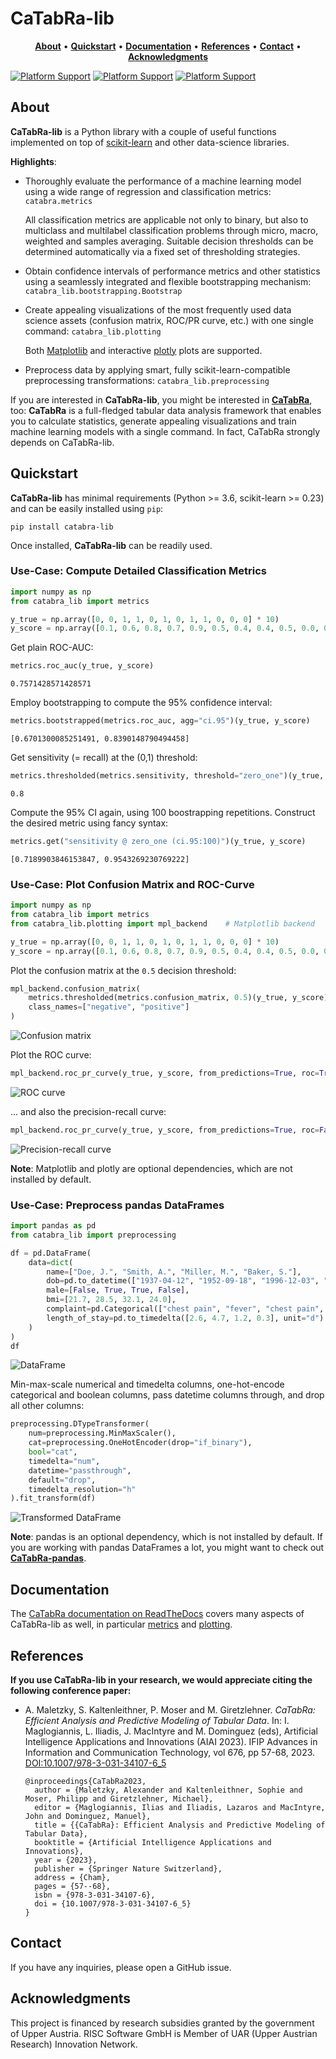 # CaTabRa-lib

<p align="center">
  <a href="#About"><b>About</b></a> &bull;
  <a href="#Quickstart"><b>Quickstart</b></a> &bull;
  <a href="#Documentation"><b>Documentation</b></a> &bull;
  <a href="#References"><b>References</b></a> &bull;
  <a href="#Contact"><b>Contact</b></a> &bull;
  <a href="#Acknowledgments"><b>Acknowledgments</b></a>
</p>

[![Platform Support](https://img.shields.io/badge/python->=3.6-blue)]()
[![Platform Support](https://img.shields.io/badge/sklearn->=0.23-blue)]()
[![Platform Support](https://img.shields.io/badge/platform-Linux%20|%20Windows%20|%20MacOS-blue)]()

## About

**CaTabRa-lib** is a Python library with a couple of useful functions implemented on top of
[scikit-learn](https://scikit-learn.org/stable/) and other data-science libraries.

**Highlights**:
* Thoroughly evaluate the performance of a machine learning model using a wide range of regression and classification metrics:
    `catabra.metrics`
    
    All classification metrics are applicable not only to binary, but also to multiclass and multilabel classification
    problems through micro, macro, weighted and samples averaging. Suitable decision thresholds can be determined
    automatically via a fixed set of thresholding strategies.
* Obtain confidence intervals of performance metrics and other statistics using a seamlessly integrated and flexible
    bootstrapping mechanism: `catabra_lib.bootstrapping.Bootstrap`
* Create appealing visualizations of the most frequently used data science assets (confusion matrix, ROC/PR curve, etc.)
    with one single command: `catabra_lib.plotting`
    
    Both [Matplotlib](https://matplotlib.org/stable/index.html) and interactive
    [plotly](https://plotly.com/python/) plots are supported.
* Preprocess data by applying smart, fully scikit-learn-compatible preprocessing transformations: `catabra_lib.preprocessing`

If you are interested in **CaTabRa-lib**, you might be interested in **[CaTabRa](https://github.com/risc-mi/catabra)**, too:
**CaTabRa** is a full-fledged tabular data analysis framework that enables you to calculate statistics, generate appealing
visualizations and train machine learning models with a single command. In fact, CaTabRa strongly depends on CaTabRa-lib.

## Quickstart

**CaTabRa-lib** has minimal requirements (Python >= 3.6, scikit-learn >= 0.23) and can be easily installed using `pip`:

```
pip install catabra-lib
```

Once installed, **CaTabRa-lib** can be readily used.

### Use-Case: Compute Detailed Classification Metrics

```python
import numpy as np
from catabra_lib import metrics

y_true = np.array([0, 0, 1, 1, 0, 1, 0, 1, 1, 0, 0, 0] * 10)
y_score = np.array([0.1, 0.6, 0.8, 0.7, 0.9, 0.5, 0.4, 0.4, 0.5, 0.0, 0.2, 0.3] * 10)
```

Get plain ROC-AUC:
```python
metrics.roc_auc(y_true, y_score)
```
`0.7571428571428571`

Employ bootstrapping to compute the 95% confidence interval:
```python
metrics.bootstrapped(metrics.roc_auc, agg="ci.95")(y_true, y_score)
```
`[0.6701300085251491, 0.8390148790494458]`

Get sensitivity (= recall) at the (0,1) threshold:
```python
metrics.thresholded(metrics.sensitivity, threshold="zero_one")(y_true, y_score)
```
`0.8`

Compute the 95% CI again, using 100 boostrapping repetitions.
Construct the desired metric using fancy syntax:
```python
metrics.get("sensitivity @ zero_one (ci.95:100)")(y_true, y_score)
```
`[0.7189903846153847, 0.9543269230769222]`

### Use-Case: Plot Confusion Matrix and ROC-Curve

```python
import numpy as np
from catabra_lib import metrics
from catabra_lib.plotting import mpl_backend    # Matplotlib backend

y_true = np.array([0, 0, 1, 1, 0, 1, 0, 1, 1, 0, 0, 0] * 10)
y_score = np.array([0.1, 0.6, 0.8, 0.7, 0.9, 0.5, 0.4, 0.4, 0.5, 0.0, 0.2, 0.3] * 10)
```

Plot the confusion matrix at the `0.5` decision threshold:
```python
mpl_backend.confusion_matrix(
    metrics.thresholded(metrics.confusion_matrix, 0.5)(y_true, y_score),
    class_names=["negative", "positive"]
)
```
![Confusion matrix](https://raw.githubusercontent.com/risc-mi/catabra-lib/main/doc/figures/confusion_matrix_simple.png)

Plot the ROC curve:
```python
mpl_backend.roc_pr_curve(y_true, y_score, from_predictions=True, roc=True)
```
![ROC curve](https://raw.githubusercontent.com/risc-mi/catabra-lib/main/doc/figures/roc_curve_simple.png)

... and also the precision-recall curve:
```python
mpl_backend.roc_pr_curve(y_true, y_score, from_predictions=True, roc=False)
```
![Precision-recall curve](https://raw.githubusercontent.com/risc-mi/catabra-lib/main/doc/figures/pr_curve_simple.png)

**Note**: Matplotlib and plotly are optional dependencies, which are not installed by default.

### Use-Case: Preprocess pandas DataFrames

```python
import pandas as pd
from catabra_lib import preprocessing

df = pd.DataFrame(
    data=dict(
        name=["Doe, J.", "Smith, A.", "Miller, M.", "Baker, S."],
        dob=pd.to_datetime(["1937-04-12", "1952-09-18", "1996-12-03", "1940-05-05"]),
        male=[False, True, True, False],
        bmi=[21.7, 28.5, 32.1, 24.0],
        complaint=pd.Categorical(["chest pain", "fever", "chest pain", "headache"]),
        length_of_stay=pd.to_timedelta([2.6, 4.7, 1.2, 0.3], unit="d")
    )
)
df
```
![DataFrame](https://raw.githubusercontent.com/risc-mi/catabra-lib/main/doc/figures/df.png)

Min-max-scale numerical and timedelta columns, one-hot-encode categorical and boolean columns, pass datetime columns
through, and drop all other columns:
```python
preprocessing.DTypeTransformer(
    num=preprocessing.MinMaxScaler(),
    cat=preprocessing.OneHotEncoder(drop="if_binary"),
    bool="cat",
    timedelta="num",
    datetime="passthrough",
    default="drop",
    timedelta_resolution="h"
).fit_transform(df)
```
![Transformed DataFrame](https://raw.githubusercontent.com/risc-mi/catabra-lib/main/doc/figures/df_transformed.png)

**Note**: pandas is an optional dependency, which is not installed by default. If you are working with pandas DataFrames
a lot, you might want to check out **[CaTabRa-pandas](https://github.com/risc-mi/catabra-pandas)**.

## Documentation

The [CaTabRa documentation on ReadTheDocs](https://catabra.readthedocs.io/en/latest) covers many aspects of CaTabRa-lib as well, in particular [metrics](https://catabra.readthedocs.io/en/latest/app_docs/metrics_link.html) and [plotting](https://catabra.readthedocs.io/en/latest/app_docs/plots_link.html).

## References

**If you use CaTabRa-lib in your research, we would appreciate citing the following conference paper:**

* A. Maletzky, S. Kaltenleithner, P. Moser and M. Giretzlehner.
  *CaTabRa: Efficient Analysis and Predictive Modeling of Tabular Data*. In: I. Maglogiannis, L. Iliadis, J. MacIntyre
  and M. Dominguez (eds), Artificial Intelligence Applications and Innovations (AIAI 2023). IFIP Advances in
  Information and Communication Technology, vol 676, pp 57-68, 2023.
  [DOI:10.1007/978-3-031-34107-6_5](https://doi.org/10.1007/978-3-031-34107-6_5)

  ```
  @inproceedings{CaTabRa2023,
    author = {Maletzky, Alexander and Kaltenleithner, Sophie and Moser, Philipp and Giretzlehner, Michael},
    editor = {Maglogiannis, Ilias and Iliadis, Lazaros and MacIntyre, John and Dominguez, Manuel},
    title = {{CaTabRa}: Efficient Analysis and Predictive Modeling of Tabular Data},
    booktitle = {Artificial Intelligence Applications and Innovations},
    year = {2023},
    publisher = {Springer Nature Switzerland},
    address = {Cham},
    pages = {57--68},
    isbn = {978-3-031-34107-6},
    doi = {10.1007/978-3-031-34107-6_5}
  }
  ```

## Contact

If you have any inquiries, please open a GitHub issue.

## Acknowledgments

This project is financed by research subsidies granted by the government of Upper Austria. RISC Software GmbH is Member
of UAR (Upper Austrian Research) Innovation Network.